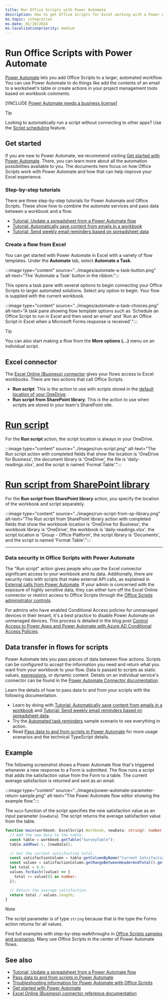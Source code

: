 ```yaml
---
title: Run Office Scripts with Power Automate
description: How to get Office Scripts for Excel working with a Power Automate workflow.
ms.topic: integration
ms.date: 01/19/2024
ms.localizationpriority: medium
---
```


# Run Office Scripts with Power Automate

[Power Automate](https://make.powerautomate.com) lets you add Office Scripts to a larger, automated workflow. You can use Power Automate to do things like add the contents of an email to a worksheet's table or create actions in your project management tools based on workbook comments.

[!INCLUDE [Power Automate needs a business license](../includes/power-automate-needs-business.md)]

> [!TIP]
> Looking to automatically run a script without connecting to other apps? Use the [Script scheduling](../overview/excel.md#schedule-scripts-to-run-automatically) feature.

## Get started

If you are new to Power Automate, we recommend visiting [Get started with Power Automate](/power-automate/getting-started). There, you can learn more about all the automation possibilities available to you. The documents here focus on how Office Scripts work with Power Automate and how that can help improve your Excel experience.

### Step-by-step tutorials

There are three step-by-step tutorials for Power Automate and Office Scripts. These show how to combine the automate services and pass data between a workbook and a flow.

- [Tutorial: Update a spreadsheet from a Power Automate flow](../tutorials/excel-power-automate-manual.md)
- [Tutorial: Automatically save content from emails in a workbook](../tutorials/excel-power-automate-trigger.md)
- [Tutorial: Send weekly email reminders based on spreadsheet data](../tutorials//excel-power-automate-returns.md)

### Create a flow from Excel

You can get started with Power Automate in Excel with a variety of flow templates. Under the **Automate** tab, select **Automate a Task**.

:::image type="content" source="../images/automate-a-task-button.png" alt-text="The 'Automate a Task' button in the ribbon.":::

This opens a task pane with several options to begin connecting your Office Scripts to larger automated solutions. Select any option to begin. Your flow is supplied with the current workbook.

:::image type="content" source="../images/automate-a-task-choices.png" alt-text="A task pane showing flow template options such as 'Schedule an Office Script to run in Excel and then send an email' and 'Run an Office Script in Excel when a Microsoft Forms response is received'.":::

> [!TIP]
> You can also start making a flow from the **More options (…)** menu on an individual script.

## Excel connector

The [Excel Online (Business) connector](/connectors/excelonlinebusiness) gives your flows access to Excel workbooks. There are two actions that call Office Scripts.

- **Run script**. This is the action to use with scripts stored in the [default location of your OneDrive](../overview/script-storage.md#onedrive).
- **Run script from SharePoint library**. This is the action to use when scripts are stored in your team's SharePoint site.

# [Run script](#tab/run-script)

For the **Run script** action, the script location is always in your OneDrive.

:::image type="content" source="../images/run-script.png" alt-text="The Run script action with completed fields that show the location is 'OneDrive for Business', the document library is 'OneDrive', the file is 'daily-readings.xlsx', and the script is named 'Format Table'.":::

# [Run script from SharePoint library](#tab/run-script-sp)

For the **Run script from SharePoint library** action, you specify the location of the workbook and script separately.

:::image type="content" source="../images/run-script-from-sp-library.png" alt-text="The Run script from SharePoint library action with completed fields that show the workbook location is 'OneDrive for Business', the workbook library is 'OneDrive', the workbook is 'daily-readings.xlsx', the script location is 'Group - Office Platform', the script library is 'Documents', and the script is named 'Format Table'.":::

---

### Data security in Office Scripts with Power Automate

The "Run script" action gives people who use the Excel connector significant access to your workbook and its data. Additionally, there are security risks with scripts that make external API calls, as explained in [External calls from Power Automate](external-calls.md). If your admin is concerned with the exposure of highly sensitive data, they can either turn off the Excel Online connector or restrict access to Office Scripts through the [Office Scripts administrator controls](/microsoft-365/admin/manage/manage-office-scripts-settings).

For admins who have enabled Conditional Access policies for unmanaged devices in their tenant, it's a best practice to disable Power Automate on unmanaged devices. This process is detailed in the blog post [Control Access to Power Apps and Power Automate with Azure AD Conditional Access Policies](https://devblogs.microsoft.com/premier-developer/control-access-to-power-apps-and-power-automate-with-azure-ad-conditional-access-policies/).

## Data transfer in flows for scripts

Power Automate lets you pass pieces of data between flow actions. Scripts can be configured to accept the information you need and return what you want from your workbook to your flow. Data is passed to scripts as static values, [expressions](/power-automate/use-expressions-in-conditions), or dynamic content. Details on an individual service's connector can be found in the [Power Automate Connector documentation](/connectors/).

Learn the details of how to pass data to and from your scripts with the following documentation.

- Learn by doing with [Tutorial: Automatically save content from emails in a workbook](../tutorials/excel-power-automate-trigger.md) and [Tutorial: Send weekly email reminders based on spreadsheet data](../tutorials/excel-power-automate-returns.md).
- Try the [Automated task reminders](../resources/scenarios/task-reminders.md) sample scenario to see everything in action.
- Read [Pass data to and from scripts in Power Automate](power-automate-parameters-returns.md) for more usage scenarios and the technical TypeScript details.

## Example

The following screenshot shows a Power Automate flow that's triggered whenever a new response to a Form is submitted. The flow runs a script that adds the satisfaction value from the Form to a table. The current average satisfaction is returned and sent as an email.

:::image type="content" source="../images/power-automate-parameter-return-sample.png" alt-text="The Power Automate flow editor showing the example flow.":::

The `main` function of the script specifies the new satisfaction value as an input parameter (`newData`). The script returns the average satisfaction value from the table.

```TypeScript
function main(workbook: ExcelScript.Workbook, newData: string): number {
  // Add the new data to the table.
  const table = workbook.getTable("SurveyTable");
  table.addRow(-1, [newData]);

  // Get the current satisfaction total.
  const satisfactionColumn = table.getColumnByName("Current Satisfaction");
  const values = satisfactionColumn.getRangeBetweenHeaderAndTotal().getValues();
  let total = 0.0;
  values.forEach((value) => {
    total += value[0] as number;
  });

  // Return the average satisfaction.
  return total / values.length;
}
```

> [!NOTE]
> The script parameter is of type `string` because that is the type the Forms action returns for all values.

Find full examples with step-by-step walkthroughs in [Office Scripts samples and scenarios](../resources/samples/samples-overview.md). Many use Office Scripts in the center of Power Automate flows.

## See also

- [Tutorial: Update a spreadsheet from a Power Automate flow](../tutorials/excel-power-automate-manual.md)
- [Pass data to and from scripts in Power Automate](power-automate-parameters-returns.md)
- [Troubleshooting information for Power Automate with Office Scripts](../testing/power-automate-troubleshooting.md)
- [Get started with Power Automate](/power-automate/getting-started)
- [Excel Online (Business) connector reference documentation](/connectors/excelonlinebusiness/)
